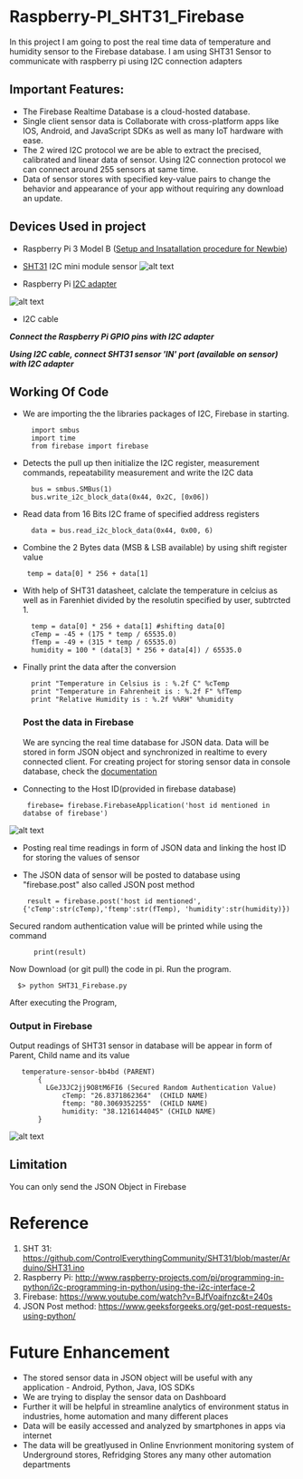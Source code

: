 # Raspberry-PI_SHT31_Firebase
  
  In this project I am going to post the real time data of temperature and humidity sensor to the Firebase database.
  I am using SHT31 Sensor to communicate with raspberry pi using I2C connection adapters

## Important Features:

  - The Firebase Realtime Database is a cloud-hosted database.
  - Single client sensor data is Collaborate with cross-platform apps like IOS, Android, and JavaScript SDKs as well as many IoT hardware with ease.
  - The 2 wired I2C protocol we are be able to extract the precised, calibrated and linear data of sensor. Using I2C connection protocol we can connect around 255 sensors at same time. 
  - Data of sensor stores with specified key-value pairs to change the behavior and appearance of your app without requiring any download an update.

## Devices Used in project 

  - Raspberry Pi 3 Model B ([Setup and Insatallation procedure for Newbie](https://github.com/varul29/Raspberry-PI-/blob/master/README.md))
  - [SHT31](https://store.ncd.io/product/sht31-humidity-and-temperature-sensor-%C2%B12rh-%C2%B10-3c-i2c-mini-module/) I2C mini module sensor
  ![alt text](https://github.com/varul29/Raspberry-PI-/blob/master/Firebase_Python/SHT31%20I2CS.png)
   
  - Raspberry Pi [I2C adapter](https://store.ncd.io/product/i2c-shield-for-raspberry-pi-3-pi2-with-inward-facing-i2c-port/)
  
  ![alt text](https://github.com/varul29/Raspberry-PI-/blob/master/Firebase_Python/I2C%20adapter.png)
  
  - I2C cable
     
***Connect the Raspberry Pi GPIO pins with I2C adapter***

***Using I2C cable, connect SHT31 sensor 'IN' port (available on sensor) with I2C adapter***

## Working Of Code

  - We are importing the the libraries packages of I2C, Firebase in starting.
          
          import smbus
          import time
          from firebase import firebase
          
  - Detects the pull up then initialize the I2C register, measurement commands, repeatability measurement and write the I2C data 
      
          bus = smbus.SMBus(1)
          bus.write_i2c_block_data(0x44, 0x2C, [0x06])
  
  - Read data from 16 Bits I2C frame of specified address registers  
      
          data = bus.read_i2c_block_data(0x44, 0x00, 6)   
          
  -  Combine the 2 Bytes data (MSB & LSB available) by using shift register value
  
          temp = data[0] * 256 + data[1]
          
  - With help of SHT31 datasheet, calclate the temperature in celcius as well as in Farenhiet divided by the resolutin specified by user, subtrcted 1.
  
          temp = data[0] * 256 + data[1] #shifting data[0] 
          cTemp = -45 + (175 * temp / 65535.0) 
          fTemp = -49 + (315 * temp / 65535.0) 
          humidity = 100 * (data[3] * 256 + data[4]) / 65535.0 
          
  - Finally print the data after the conversion
  
          print "Temperature in Celsius is : %.2f C" %cTemp
          print "Temperature in Fahrenheit is : %.2f F" %fTemp
          print "Relative Humidity is : %.2f %%RH" %humidity
 
    ### Post the data in Firebase 
 
    We are syncing the real time database for JSON data. Data will be stored in form JSON object and synchronized in realtime to every connected client. For creating project for storing sensor data in console database, check the [documentation](https://github.com/varul29/Firebase_Setup/blob/master/README.md)
   
   - Connecting to the Host ID(provided in firebase database)  
    
          firebase= firebase.FirebaseApplication('host id mentioned in databse of firebase')
      
   ![alt text](https://github.com/varul29/Raspberry-PI-/blob/master/hostid.PNG)

   - Posting real time readings in form of JSON data and linking the host ID for storing the values of sensor 
   - The JSON data of sensor will be posted to database using "firebase.post" also called JSON post method
       
          result = firebase.post('host id mentioned', {'cTemp':str(cTemp),'ftemp':str(fTemp), 'humidity':str(humidity)})
            
  Secured random authentication value will be printed while using the command
   
          print(result)
   
Now Download (or git pull) the code in pi. Run the program.
      
      $> python SHT31_Firebase.py
 
 After executing the Program,
 
 ### Output in Firebase
 
 Output readings of SHT31 sensor in database will be appear in form of Parent, Child name and its value 
 
       temperature-sensor-bb4bd (PARENT)
           {
             LGeJ3JC2jj9O8tM6FI6 (Secured Random Authentication Value)
                 cTemp: "26.8371862364"  (CHILD NAME)
                 ftemp: "80.3069352255"  (CHILD NAME)
                 humidity: "38.1216144045" (CHILD NAME)
           }   
 
  ![alt text](https://github.com/varul29/Raspberry-PI-/blob/master/Sample%20Data.PNG)
 

 ## Limitation
 
 You can only send the JSON Object in Firebase 
 
 # Reference
 
  1. SHT 31: https://github.com/ControlEverythingCommunity/SHT31/blob/master/Arduino/SHT31.ino
  2. Raspberry Pi: http://www.raspberry-projects.com/pi/programming-in-python/i2c-programming-in-python/using-the-i2c-interface-2
  3. Firebase: https://www.youtube.com/watch?v=BJfVoaifnzc&t=240s
  4. JSON Post method: https://www.geeksforgeeks.org/get-post-requests-using-python/
  
  # Future Enhancement
  
   - The stored sensor data in JSON object will be useful with any application - Android, Python, Java, IOS SDKs
   - We are trying to display the sensor data on Dashboard 
   - Further it will be helpful in streamline analytics of environment status in industries, home automation and many different places
   - Data will be easily accessed and analyzed by smartphones in apps via internet
   - The data will be greatlyused in Online Envrionment monitoring system of Underground stores, Refridging Stores any many other automation departments
   

